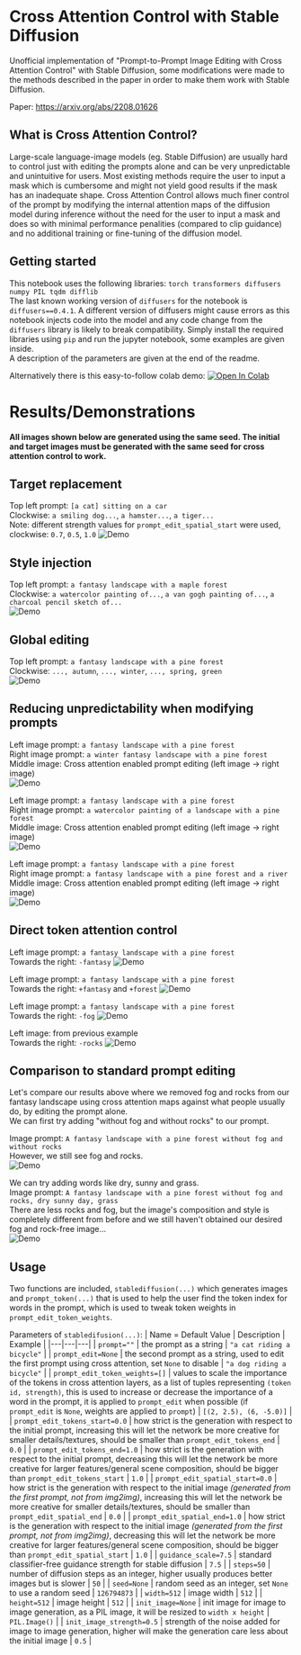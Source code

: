 # Cross Attention Control with Stable Diffusion
Unofficial implementation of "Prompt-to-Prompt Image Editing with Cross Attention Control" with Stable Diffusion, some modifications were made to the methods described in the paper in order to make them work with Stable Diffusion.  

Paper: https://arxiv.org/abs/2208.01626

## What is Cross Attention Control?
Large-scale language-image models (eg. Stable Diffusion) are usually hard to control just with editing the prompts alone and can be very unpredictable and unintuitive for users. Most existing methods require the user to input a mask which is cumbersome and might not yield good results if the mask has an inadequate shape. Cross Attention Control allows much finer control of the prompt by modifying the internal attention maps of the diffusion model during inference without the need for the user to input a mask and does so with minimal performance penalities (compared to clip guidance) and no additional training or fine-tuning of the diffusion model.

## Getting started
This notebook uses the following libraries: `torch transformers diffusers numpy PIL tqdm difflib`  
The last known working version of `diffusers` for the notebook is `diffusers==0.4.1`. A different version of diffusers might cause errors as this notebook injects code into the model and any code change from the `diffusers` library is likely to break compatibility.
Simply install the required libraries using `pip` and run the jupyter notebook, some examples are given inside.  
A description of the parameters are given at the end of the readme.  

Alternatively there is this easy-to-follow colab demo: [![Open In Colab](https://colab.research.google.com/assets/colab-badge.svg)](https://colab.research.google.com/drive/1PsWKXtqAAoDz-KGB45VeCXdTsqW-Mumo)

# Results/Demonstrations
**All images shown below are generated using the same seed. The initial and target images must be generated with the same seed for cross attention control to work.**

## Target replacement
Top left prompt: `[a cat] sitting on a car`  
Clockwise: `a smiling dog...`, `a hamster...`, `a tiger...`  
Note: different strength values for `prompt_edit_spatial_start` were used, clockwise: `0.7`, `0.5`, `1.0`
![Demo](https://github.com/bloc97/CrossAttentionControl/blob/main/images/fouranimals.png?raw=true)

## Style injection
Top left prompt: `a fantasy landscape with a maple forest`  
Clockwise: `a watercolor painting of...`, `a van gogh painting of...`, `a charcoal pencil sketch of...`  
![Demo](https://github.com/bloc97/CrossAttentionControl/blob/main/images/fourstyles.png?raw=true)

## Global editing
Top left prompt: `a fantasy landscape with a pine forest`  
Clockwise: `..., autumn`, `..., winter`, `..., spring, green`  
![Demo](https://github.com/bloc97/CrossAttentionControl/blob/main/images/fourseasons.png?raw=true)

## Reducing unpredictability when modifying prompts

Left image prompt: `a fantasy landscape with a pine forest`  
Right image prompt: `a winter fantasy landscape with a pine forest`  
Middle image: Cross attention enabled prompt editing (left image -> right image)  
![Demo](https://github.com/bloc97/CrossAttentionControl/blob/main/images/a%20fantasy%20landscape%20with%20a%20pine%20forest%20-%20a%20winter%20fantasy%20landscape%20with%20a%20pine%20forest.png?raw=true)

Left image prompt: `a fantasy landscape with a pine forest`  
Right image prompt: `a watercolor painting of a landscape with a pine forest`  
Middle image: Cross attention enabled prompt editing (left image -> right image)  
![Demo](https://github.com/bloc97/CrossAttentionControl/blob/main/images/a%20fantasy%20landscape%20with%20a%20pine%20forest%20-%20a%20watercolor%20painting%20of%20a%20landscape%20with%20a%20pine%20forest.png?raw=true)

Left image prompt: `a fantasy landscape with a pine forest`  
Right image prompt: `a fantasy landscape with a pine forest and a river`  
Middle image: Cross attention enabled prompt editing (left image -> right image)  
![Demo](https://github.com/bloc97/CrossAttentionControl/blob/main/images/a%20fantasy%20landscape%20with%20a%20pine%20forest%20-%20A%20fantasy%20landscape%20with%20a%20pine%20forest%20and%20a%20river.png?raw=true)

## Direct token attention control
Left image prompt: `a fantasy landscape with a pine forest`  
Towards the right: `-fantasy`
![Demo](https://github.com/bloc97/CrossAttentionControl/blob/main/images/a%20fantasy%20landscape%20with%20a%20pine%20forest%20-%20decrease%20fantasy.png?raw=true)

Left image prompt: `a fantasy landscape with a pine forest`  
Towards the right: `+fantasy` and `+forest` 
![Demo](https://github.com/bloc97/CrossAttentionControl/blob/main/images/a%20fantasy%20landscape%20with%20a%20pine%20forest%20-%20increase%20fantasy%20and%20forest.png?raw=true)

Left image prompt: `a fantasy landscape with a pine forest`  
Towards the right: `-fog` 
![Demo](https://github.com/bloc97/CrossAttentionControl/blob/main/images/a%20fantasy%20landscape%20with%20a%20pine%20forest%20-%20decrease%20fog.png?raw=true)

Left image: from previous example  
Towards the right: `-rocks` 
![Demo](https://github.com/bloc97/CrossAttentionControl/blob/main/images/a%20fantasy%20landscape%20with%20a%20pine%20forest%20-%20decrease%20rocks.png?raw=true)

## Comparison to standard prompt editing
Let's compare our results above where we removed fog and rocks from our fantasy landscape using cross attention maps against what people usually do, by editing the prompt alone.  
We can first try adding "without fog and without rocks" to our prompt.  

Image prompt: `A fantasy landscape with a pine forest without fog and without rocks`  
However, we still see fog and rocks.  
![Demo](https://github.com/bloc97/CrossAttentionControl/blob/main/images/A%20fantasy%20landscape%20with%20a%20pine%20forest%20without%20fog%20and%20without%20rocks.png?raw=true)

We can try adding words like dry, sunny and grass.  
Image prompt: `A fantasy landscape with a pine forest without fog and rocks, dry sunny day, grass`  
There are less rocks and fog, but the image's composition and style is completely different from before and we still haven't obtained our desired fog and rock-free image...  
![Demo](https://github.com/bloc97/CrossAttentionControl/blob/main/images/A%20fantasy%20landscape%20with%20a%20pine%20forest%20without%20fog%20and%20rocks%2C%20dry%20sunny%20day%2C%20grass.png?raw=true)


## Usage
Two functions are included, `stablediffusion(...)` which generates images and `prompt_token(...)` that is used to help the user find the token index for words in the prompt, which is used to tweak token weights in `prompt_edit_token_weights`.

Parameters of `stabledifusion(...)`:
| Name = Default Value | Description | Example |
|---|---|---|
| `prompt=""` | the prompt as a string | `"a cat riding a bicycle"` |
| `prompt_edit=None` | the second prompt as a string, used to edit the first prompt using cross attention, set `None` to disable | `"a dog riding a bicycle"` |
| `prompt_edit_token_weights=[]` | values to scale the importance of the tokens in cross attention layers, as a list of tuples representing `(token id, strength)`, this is used to increase or decrease the importance of a word in the prompt, it is applied to `prompt_edit` when possible (if `prompt_edit` is `None`, weights are applied to `prompt`) | `[(2, 2.5), (6, -5.0)]` |
| `prompt_edit_tokens_start=0.0` | how strict is the generation with respect to the initial prompt, increasing this will let the network be more creative for smaller details/textures, should be smaller than `prompt_edit_tokens_end` | `0.0` |
| `prompt_edit_tokens_end=1.0` | how strict is the generation with respect to the initial prompt, decreasing this will let the network be more creative for larger features/general scene composition, should be bigger than `prompt_edit_tokens_start` | `1.0` |
| `prompt_edit_spatial_start=0.0` | how strict is the generation with respect to the initial image *(generated from the first prompt, not from img2img)*, increasing this will let the network be more creative for smaller details/textures, should be smaller than `prompt_edit_spatial_end` | `0.0` |
| `prompt_edit_spatial_end=1.0` | how strict is the generation with respect to the initial image *(generated from the first prompt, not from img2img)*, decreasing this will let the network be more creative for larger features/general scene composition, should be bigger than `prompt_edit_spatial_start` | `1.0` |
| `guidance_scale=7.5` | standard classifier-free guidance strength for stable diffusion | `7.5` |
| `steps=50` | number of diffusion steps as an integer, higher usually produces better images but is slower | `50` |
| `seed=None` | random seed as an integer, set `None` to use a random seed | `126794873` |
| `width=512` | image width | `512` |
| `height=512` | image height | `512` |
| `init_image=None` | init image for image to image generation, as a PIL image, it will be resized to `width x height` | `PIL.Image()` |
| `init_image_strength=0.5` | strength of the noise added for image to image generation, higher will make the generation care less about the initial image | `0.5` |
